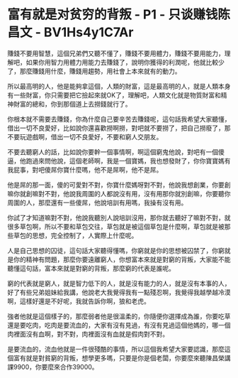 # 富有就是对贫穷的背叛 - P1 - 只谈赚钱陈昌文 - BV1Hs4y1C7Ar

賺錢不要用智慧，這個兄弟們又聽不懂了，賺錢不要用體力，賺錢不要用能力，理解吧，如果你用智力用體力用能力去賺錢了，說明你獲得的利潤呢，他就比較少了，那麼賺錢用什麼，賺錢用趨勢，用社會上本來就有的動力。

所以最高明的人，他是能夠拿這個，人類的財富，這是最高明的人，就是人類本身有一些財富，你只需要把它撿起來就OK了，理解吧，人類文化就是物質財富和精神財富的總和，你到那個道上去撈錢就行了。

你根本就不需要去賺錢，你為什麼自己要辛苦去賺錢呢，這句話我希望大家聽懂，借出一切不良愛好，比如說你還喜歡撈啊撈，對吧就不要撈了，把自己撈廢了，那不要玩遊戲啊，借出一切不良愛好，不要和窮人交朋友。

不要去聽窮人的話，比如說你要幹一個事情啊，啊這個窮鬼他說，對吧有一個傻逼，他跑過來問他說，這個老師啊，我是一個寶媽，我也想發財了，你你寶寶媽有我屁事，對吧傻屌你寶什麼嗎，他不是屌啊，他不是屌。

他是屌的那一面，傻的可愛對不對，你寶什麼媽呀對不對，他說我想創業，你要創嘛你就創嘛對不對，他說我周圍的人都說沒有用，沒有用那你就別創嘛，你要聽你周圍的人，那麼還有一些傻屌，他說培訓有用嗎，我操有沒有用。

你試了才知道嘛對不對，他說我聽別人說培訓沒用，那你就去聽好了嘛對不對，就很多草包啊，所以不要和草包交往，草包就是被這個草包是什麼啊，草包就是被那些草包的思想，完全控制了，人實際上什麼呢。

人是自己思想的囚徒，這句話大家聽得懂嗎，你窮就是你的思想被囚禁了，你窮就是你的精神有問題，那麼你要遠離窮人，你想富本來就是對窮的背叛，大家能不能聽懂這句話，富本來就是對窮的背叛，那麼窮的代表是誰呢。

窮的代表就是窮人，就是智力低下的人，就是沒有能力的人，就是沒有本事的人，好了有些兄弟姐妹給我講，他說老大我覺得我有一點殘忍啊，我覺得我越學越冷漠啊，這樣好還是不好呢，我就告訴你啊，狼和老虎。

強者他就是這個樣子的，那麼弱者他是很溫柔的，你隨便你選擇成為誰，你要吃草還是要吃肉，吃肉是要流血的，大家有沒有見過，有沒有見過這個他媽的，哪一個肉裡面沒有血啊，對不對，肉裡面沒有血就是假肉對不對。

是要流血的，流血他就是一件很殘酷的事情，所以這個我希望大家要認識，那麼這個富有就是對貧窮的背叛，想學更多嗎，只要是你是個老闆，你要麼來聽陳昌榮講課9900，你要麼來合作39000。

